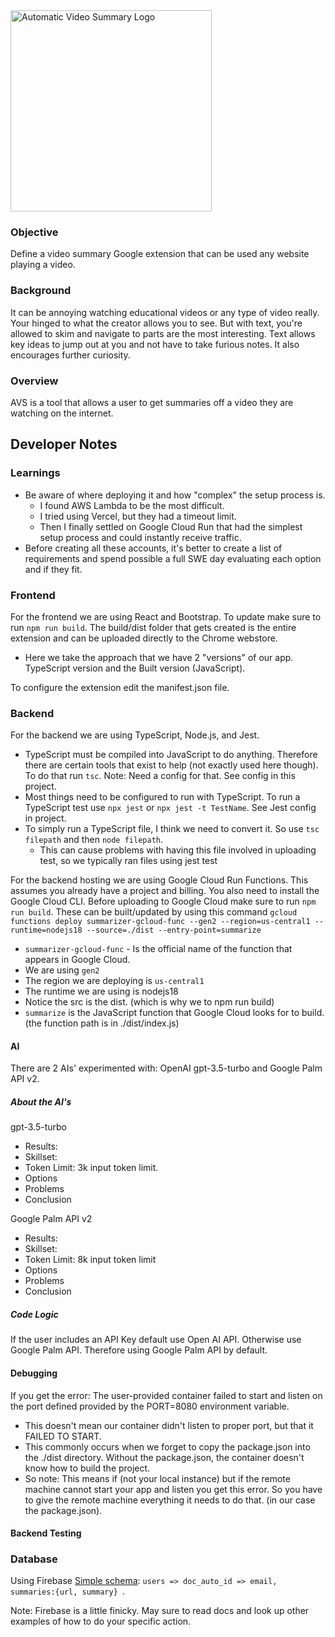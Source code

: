 <img width="322" alt="Automatic Video Summary Logo" src="https://user-images.githubusercontent.com/52969350/227816732-1caf64ff-686d-4028-b89b-a2a037a42489.png">


  
  

### Objective

  

Define a video summary Google extension that can be used any website playing a video.

  

### Background

  

It can be annoying watching educational videos or any type of video really. Your hinged to what the creator allows you to see. But with text, you're allowed to skim and navigate to parts are the most interesting. Text allows key ideas to jump out at you and not have to take furious notes. It also encourages further curiosity.

  

### Overview

  

AVS is a tool that allows a user to get summaries off a video they are watching on the internet.

## Developer Notes
### Learnings
- Be aware of where deploying it and how "complex" the setup process is.
	- I found AWS Lambda to be the most difficult.
	- I tried using Vercel, but they had a timeout limit.
	- Then I finally settled on Google Cloud Run that had the simplest setup process and could instantly receive traffic.
- Before creating all these accounts, it's better to create a list of requirements and spend possible a full SWE day evaluating each option and if they fit.

### Frontend
For the frontend we are using React and Bootstrap. To update make sure to run `npm run build`. The build/dist folder that gets created is the entire extension and can be uploaded directly to the Chrome webstore.
- Here we take the approach that we have 2 "versions" of our app. TypeScript version and the Built version (JavaScript).

To configure the extension edit the manifest.json file.

### Backend
For the backend we are using TypeScript, Node.js, and Jest. 
- TypeScript must be compiled into JavaScript to do anything. Therefore there are certain tools that exist to help (not exactly used here though). To do that run `tsc`. Note: Need a config for that. See config in this project.
- Most things need to be configured to run with TypeScript. To run a TypeScript test use `npx jest` or `npx jest -t TestName`. See Jest config in project.
- To simply run a TypeScript file, I think we need to convert it. So use `tsc filepath` and then `node filepath`.
	- This can cause problems with having this file involved in uploading test, so we typically ran files using jest test

For the backend hosting we are using Google Cloud Run Functions. This assumes you already have a project and billing. You also need to install the Google Cloud CLI. Before uploading to Google Cloud make sure to run `npm run build`. These can be built/updated by using this command `gcloud functions deploy summarizer-gcloud-func --gen2 --region=us-central1 --runtime=nodejs18 --source=./dist --entry-point=summarize`
- `summarizer-gcloud-func` - Is the official name of the function that appears in Google Cloud.
- We are using `gen2`
- The region we are deploying is `us-central1`
- The runtime we are using is nodejs18
- Notice the src is the dist. (which is why we to npm run build)
- `summarize` is the JavaScript function that Google Cloud looks for to build. (the function path is in ./dist/index.js)

#### AI
There are 2 AIs' experimented with: OpenAI gpt-3.5-turbo and Google Palm API v2. 

##### About the AI's
gpt-3.5-turbo
- Results:
- Skillset:
- Token Limit: 3k input token limit.
- Options
- Problems
- Conclusion

Google Palm API v2
- Results:
- Skillset:
- Token Limit: 8k input token limit
- Options
- Problems
- Conclusion

##### Code Logic
If the user includes an API Key default use Open AI API. Otherwise use Google Palm API. Therefore using Google Palm API by default.

#### Debugging
If you get the error: The user-provided container failed to start and listen on the port defined provided by the PORT=8080 environment variable.
- This doesn't mean our container didn't listen to proper port, but that it FAILED TO START. 
- This commonly occurs when we forget to copy the package.json into the ./dist directory. Without the package.json, the container doesn't know how to build the project.
- So note: This means if (not your local instance) but if the remote machine cannot start your app and listen you get this error. So you have to give the remote machine everything it needs to do that. (in our case the package.json).

#### Backend Testing


### Database
Using Firebase [Simple schema](https://firebase.google.com/docs/firestore/data-model): `users => doc_auto_id => email, summaries:{url, summary} `.

Note: Firebase is a little finicky. May sure to read docs and look up other examples of how to do your specific action.
